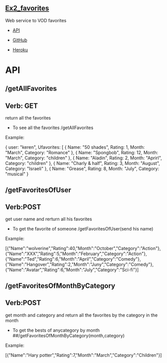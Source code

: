 ## [Ex2_favorites](https://kerengoldd.github.io/Ex2_favorites/)
Web service to VOD favorites

* [API](https://kerengoldd.github.io/Ex2_favorites/)

* [GitHub](https://github.com/kerengoldd/Ex2_favorites)

* [Heroku](https://favorites1.herokuapp.com/)

# API

## /getAllFavorites
## Verb: GET

return all the favorites

* To see all the favorites /getAllFavorites

Example:

{
user: "keren",
Ufavorites: [
{
Name: "50 shades",
Rating: 1,
Month: "March",
Category: "Romance"
},
{
Name: "Spongbob",
Rating: 12,
Month: "March",
Category: "children"
},
{
Name: "Aladin",
Rating: 2,
Month: "Aprirl",
Category: "children"
},
{
Name: "Charly & half",
Rating: 3,
Month: "August",
Category: "Israeli"
},
{
Name: "Grease",
Rating: 8,
Month: "July",
Category: "musical"
}

## /getFavoritesOfUser
## Verb:POST

get user name and rerturn all his favorites

* To get the favorite of someone /getFavoritesOfUser(send his name)

Example:

[{"Name":"wolverine","Rating":40,"Month":"October","Category":"Action"},{"Name":"XXX","Rating":5,"Month":"February","Category":"Action"},{"Name":"Ted","Rating":6,"Month":"April","Category":"Comedy"},{"Name":"Hangover","Rating":2,"Month":"Juny","Category":"Comedy"},{"Name":"Avatar","Rating":6,"Month":"July","Category":"Sci-fi"}]

## /getFavoritesOfMonthByCategory
## Verb:POST

get month and category and return all the favorites by the category in the month

* To get the bests of anycategory by month ##/getFavoritesOfMonthByCategory(month,category)

Example:

[{"Name":"Hary potter","Rating":7,"Month":"March","Category":"Children"}]


